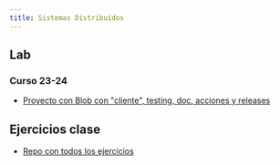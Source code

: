 ```yaml
---
title: Sistemas Distribuídos
---
```


## Lab

### Curso 23-24

- [Proyecto con Blob con "cliente", testing, doc, acciones y releases](https://github.com/RedBed24/SSDD_2324)

## Ejercicios clase

- [Repo con todos los ejercicios](https://github.com/RedBed24/SSDD_Teoria_2324)
